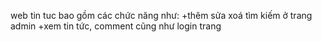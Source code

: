 web tin tuc bao gồm các chức năng như:
+thêm sửa xoá tìm kiếm ở trang admin
+xem tin tức, comment cũng như login trang
